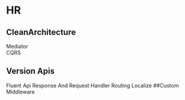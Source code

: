 # HR 
## CleanArchitecture 
Mediator  
CQRS
## Version Apis
Fluent Api 
Response And Request Handler 
Routing 
Localize 
##Custom Middleware
